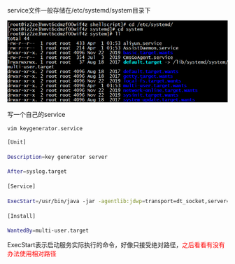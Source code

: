 service文件一般存储在/etc/systemd/system目录下

![img.png](../assets/screenshot05.png)

写一个自己的service
```sh
vim keygenerator.service
```
```sh
[Unit]

Description=key generator server

After=syslog.target

[Service]

ExecStart=/usr/bin/java -jar -agentlib:jdwp=transport=dt_socket,server=y,suspend=n,address=5005 /opt/keygeneratorserver.jar

[Install]

WantedBy=multi-user.target
```
ExecStart表示启动服务实际执行的命令，好像只接受绝对路径，<font color="red">之后看看有没有办法使用相对路径</font>